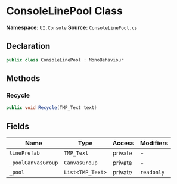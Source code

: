 # ConsoleLinePool Class

**Namespace:** `UI.Console`
**Source:** `ConsoleLinePool.cs`

## Declaration

```csharp
public class ConsoleLinePool : MonoBehaviour
```

## Methods

### Recycle

```csharp
public void Recycle(TMP_Text text)
```

## Fields

| Name | Type | Access | Modifiers |
|------|------|--------|-----------|
| `linePrefab` | `TMP_Text` | private | - |
| `_poolCanvasGroup` | `CanvasGroup` | private | - |
| `_pool` | `List<TMP_Text>` | private | `readonly` |

